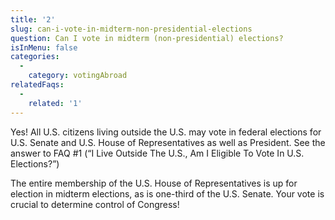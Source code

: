 ```yaml
---
title: '2'
slug: can-i-vote-in-midterm-non-presidential-elections
question: Can I vote in midterm (non-presidential) elections?
isInMenu: false
categories:
  - 
    category: votingAbroad
relatedFaqs:
  - 
    related: '1'
---
```

Yes! All U.S. citizens living outside the U.S. may vote in federal elections for U.S. Senate and U.S. House of Representatives as well as President. See the answer to FAQ #1 (“I Live Outside The U.S., Am I Eligible To Vote In U.S. Elections?”)

The entire membership of the U.S. House of Representatives is up for election in midterm elections, as is one-third of the U.S. Senate. Your vote is crucial to determine control of Congress!
